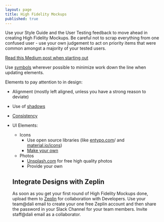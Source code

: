 ```yaml
---
layout: page
title: High Fidelity Mockups
published: true
---
```



Use your Style Guide and the User Testing feedback to move ahead in creating High Fidelity Mockups. Be careful not to scrap everything from one confused user - use your own judgement to act on priority items that were common amongst a majority of your tested users.

[Read this Medium post when starting out](https://medium.com/@erikdkennedy/7-rules-for-creating-gorgeous-ui-part-1-559d4e805cda)

Use [symbols](https://www.smashingmagazine.com/2017/04/symbols-sketch/) wherever possible to minimize work down the line when updating elements.

Elements to pay attention to in design:
* Alignment (mostly left aligned, unless you have a strong reason to deviate)
* Use of [shadows](https://material.io/guidelines/material-design/elevation-shadows.html)
* [Consistency](http://www.visualmess.com/)

* UI Elements:
  * Icons
    * Use open source libraries (like [entypo.com](http://www.entypo.com/)/ and [material.io/icons](https://material.io/icons/))
    * [Make your own](https://www.designcrispy.com/use-pen-tool-sketch-master-easy-steps/)
  * Photos
    * [Unsplash.com](unsplash.com) for free high quality photos
    * Provide your own


  ## Integrate Designs with Zeplin

  As soon as you get your first round of High Fidelity Mockups done, upload them to [Zeplin](https://zeplin.io/) for collaboration with Developers. Use your team@dali email to create your one free Zeplin account and then share the password in your Slack Channel for your team members. Invite staff@dali email as a collaborator.
